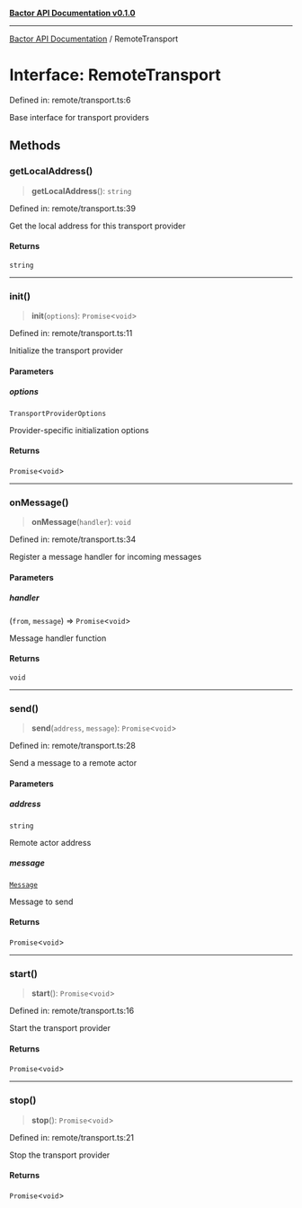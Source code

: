 [**Bactor API Documentation v0.1.0**](../README.md)

***

[Bactor API Documentation](../globals.md) / RemoteTransport

# Interface: RemoteTransport

Defined in: remote/transport.ts:6

Base interface for transport providers

## Methods

### getLocalAddress()

> **getLocalAddress**(): `string`

Defined in: remote/transport.ts:39

Get the local address for this transport provider

#### Returns

`string`

***

### init()

> **init**(`options`): `Promise`\<`void`\>

Defined in: remote/transport.ts:11

Initialize the transport provider

#### Parameters

##### options

`TransportProviderOptions`

Provider-specific initialization options

#### Returns

`Promise`\<`void`\>

***

### onMessage()

> **onMessage**(`handler`): `void`

Defined in: remote/transport.ts:34

Register a message handler for incoming messages

#### Parameters

##### handler

(`from`, `message`) => `Promise`\<`void`\>

Message handler function

#### Returns

`void`

***

### send()

> **send**(`address`, `message`): `Promise`\<`void`\>

Defined in: remote/transport.ts:28

Send a message to a remote actor

#### Parameters

##### address

`string`

Remote actor address

##### message

[`Message`](Message.md)

Message to send

#### Returns

`Promise`\<`void`\>

***

### start()

> **start**(): `Promise`\<`void`\>

Defined in: remote/transport.ts:16

Start the transport provider

#### Returns

`Promise`\<`void`\>

***

### stop()

> **stop**(): `Promise`\<`void`\>

Defined in: remote/transport.ts:21

Stop the transport provider

#### Returns

`Promise`\<`void`\>
